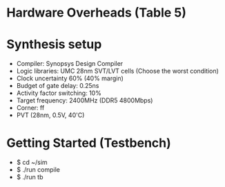 # Hardware Overheads (Table 5)

# Synthesis setup
- Compiler: Synopsys Design Compiler
- Logic libraries: UMC 28nm SVT/LVT cells (Choose the worst condition) 
- Clock uncertainty 60% (40% margin)
- Budget of gate delay: 0.25ns
- Activity factor switching: 10%
- Target frequency: 2400MHz (DDR5 4800Mbps)
- Corner: ff
- PVT (28nm, 0.5V, 40'C)

# Getting Started (Testbench)
- $ cd ~/sim
- $ ./run compile
- $ ./run tb
